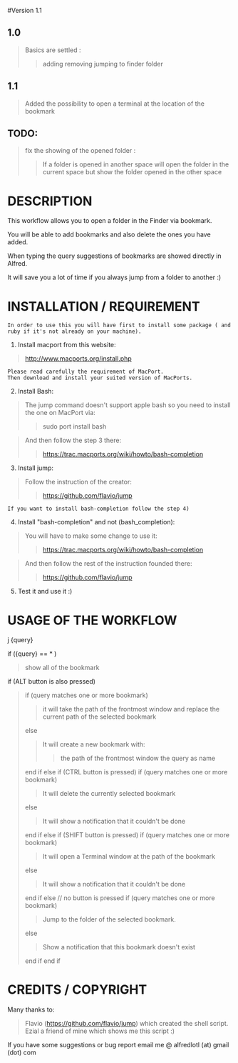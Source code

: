 #Version 1.1

## 1.0 ##
> Basics are settled :
> > adding
> > removing 
> > jumping to finder folder

## 1.1
> Added the possibility to open a terminal at the location of the bookmark

## TODO:
> fix the showing of the opened folder :
> > If a folder is opened in another space will open the folder in the current space but show the folder opened in the other space


# DESCRIPTION

This workflow allows you to open a folder in the Finder via bookmark.

You will be able to add bookmarks and also delete the ones you have added.

When typing the query suggestions of bookmarks are showed directly in Alfred.

It will save you a lot of time if you always jump from a folder to another :)


# INSTALLATION / REQUIREMENT

	In order to use this you will have first to install some package ( and ruby if it's not already on your machine).

1) Install macport from this website:
> http://www.macports.org/install.php
	
	Please read carefully the requirement of MacPort.
	Then download and install your suited version of MacPorts.

2) Install Bash:
> The jump command doesn't support apple bash so you need to install the one on MacPort via:
> > sudo port install bash
	
> And then follow the step 3 there:
> > https://trac.macports.org/wiki/howto/bash-completion

3) Install jump:
> Follow the instruction of the creator: 
> > https://github.com/flavio/jump
	

	If you want to install bash-completion follow the step 4)


4) Install "bash-completion" and not (bash_completion): 
> You will have to make some change to use it:
> > https://trac.macports.org/wiki/howto/bash-completion

> And then follow the rest of the instruction founded there: 
> > https://github.com/flavio/jump

5) Test it and use it :)

# USAGE OF THE WORKFLOW

j {query}


if ({query} == * )
> show all of the bookmark

if (ALT button is also pressed) 
> if (query matches one or more bookmark) 
> > it will take the path of the frontmost window and replace the current path of the selected bookmark
> 
> else 
> > It will create a new bookmark with: 
> > > the path of the frontmost window
> > > the query as name
>
> end if
else if (CTRL button is pressed)
> if (query matches one or more bookmark)
> > It will delete the currently selected bookmark
>
> else
> > It will show a notification that it couldn't be done
>
> end if
else if (SHIFT button is pressed)
> if (query matches one or more bookmark)
> > It will open a Terminal window at the path of the bookmark
>
> else 
> > It will show a notification that it couldn't be done
>
> end if
else // no button is pressed
> if (query matches one or more bookmark) 
> > Jump to the folder of the selected bookmark. 
>
> else 
> > Show a notification that this bookmark doesn't exist
>
> end if
end if


# CREDITS / COPYRIGHT

Many thanks to:

> Flavio (https://github.com/flavio/jump) which created the shell script.
> Ezial a friend of mine which shows me this script :)


If you have some suggestions or bug report email me @ 
alfredlotl (at) gmail (dot) com
